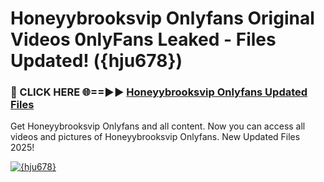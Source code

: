 # Honeyybrooksvip Onlyfans Original Videos 0nlyFans Leaked - Files Updated! ({hju678})

<h3>🔴 CLICK HERE 🌐==►► <a href="https://tinyurl.com/ms9xzufz" rel="nofollow">Honeyybrooksvip Onlyfans Updated Files</a></h3>

Get Honeyybrooksvip Onlyfans and all content. Now you can access all videos and pictures of Honeyybrooksvip Onlyfans. New Updated Files 2025!

[![{hju678}](https://i.imgur.com/PQ7UWWw.gif)](https://tinyurl.com/ms9xzufz)